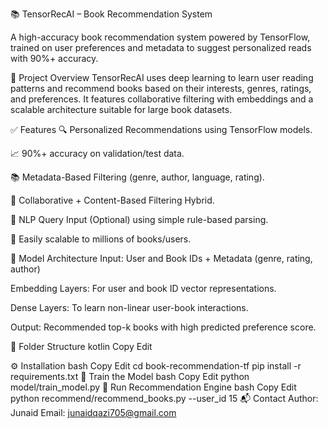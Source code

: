 📚 TensorRecAI – Book Recommendation System


A high-accuracy book recommendation system powered by TensorFlow, trained on user preferences and metadata to suggest personalized reads with 90%+ accuracy.

🚀 Project Overview
TensorRecAI uses deep learning to learn user reading patterns and recommend books based on their interests, genres, ratings, and preferences. It features collaborative filtering with embeddings and a scalable architecture suitable for large book datasets.

✅ Features
🔍 Personalized Recommendations using TensorFlow models.

📈 90%+ accuracy on validation/test data.

📚 Metadata-Based Filtering (genre, author, language, rating).

🧠 Collaborative + Content-Based Filtering Hybrid.

💬 NLP Query Input (Optional) using simple rule-based parsing.

🔄 Easily scalable to millions of books/users.

🧠 Model Architecture
Input: User and Book IDs + Metadata (genre, rating, author)

Embedding Layers: For user and book ID vector representations.

Dense Layers: To learn non-linear user-book interactions.

Output: Recommended top-k books with high predicted preference score.

📂 Folder Structure
kotlin
Copy
Edit

⚙️ Installation
bash
Copy
Edit
cd book-recommendation-tf
pip install -r requirements.txt
🧪 Train the Model
bash
Copy
Edit
python model/train_model.py
📖 Run Recommendation Engine
bash
Copy
Edit
python recommend/recommend_books.py --user_id 15
📬 Contact
Author: Junaid
Email: junaidqazi705@gmail.com

